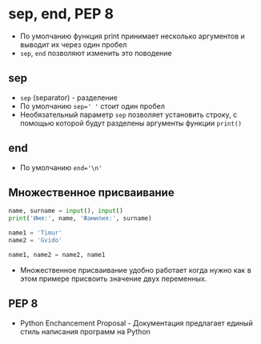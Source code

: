 # sep, end, PEP 8

- По умолчанию функция print принимает несколько аргументов и выводит их через один пробел
- `sep`, `end` позволяют изменить это поводение

## sep

- `sep` (separator) - разделение
- По умолчанию `sep=' '` стоит один пробел
- Необязательный параметр `sep` позволяет установить строку, с помощью которой будут разделены аргументы функции `print()`

## end

- По умолчанию `end='\n'`

## Множественное присваивание

```python
name, surname = input(), input()
print('Имя:', name, 'Фамилия:', surname)

name1 = 'Timur'
name2 = 'Gvido'

name1, name2 = name2, name1
```

- Множественное присваивание удобно работает когда нужно как в этом примере присвоить значение двух переменных.

## PEP 8

- Python Enchancement Proposal - Документация предлагает единый стиль написания программ на Python